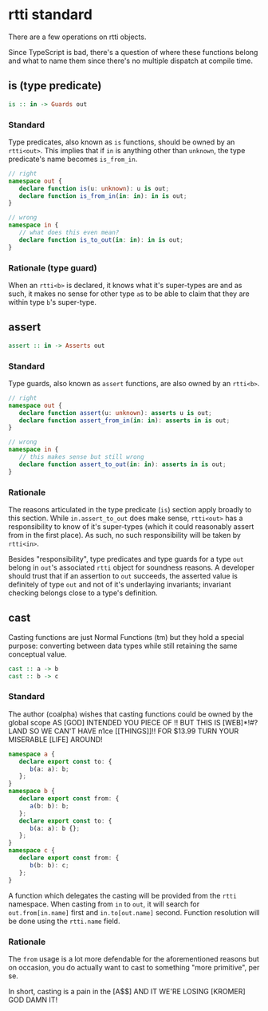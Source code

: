 # rtti standard

There are a few operations on rtti objects.

Since TypeScript is bad, there's a question of where these functions belong and
what to name them since there's no multiple dispatch at compile time.

## is (type predicate)

```hs
is :: in -> Guards out
```

### Standard

Type predicates, also known as `is` functions, should be owned by an `rtti<out>`.
This implies that if `in` is anything other than `unknown`, the type predicate's
name becomes `is_from_in`.

```ts
// right
namespace out {
   declare function is(u: unknown): u is out;
   declare function is_from_in(in: in): in is out;
}

// wrong
namespace in {
   // what does this even mean?
   declare function is_to_out(in: in): in is out;
}
```

### Rationale (type guard)

When an `rtti<b>` is declared, it knows what it's super-types are and as such,
it makes no sense for other type `a`s to be able to claim that they are within
type `b`'s super-type.

## assert

```hs
assert :: in -> Asserts out
```

### Standard

Type guards, also known as `assert` functions, are also owned by an `rtti<b>`.

```ts
// right
namespace out {
   declare function assert(u: unknown): asserts u is out;
   declare function assert_from_in(in: in): asserts in is out;
}

// wrong
namespace in {
   // this makes sense but still wrong
   declare function assert_to_out(in: in): asserts in is out;
}
```

### Rationale

The reasons articulated in the type predicate (`is`) section apply broadly to
this section. While `in.assert_to_out` does make sense, `rtti<out>` has a
responsibility to know of it's super-types (which it could reasonably assert
from in the first place). As such, no such responsibility will be taken by
`rtti<in>`.

Besides "responsibility", type predicates and type guards for a type `out`
belong in `out`'s associated `rtti` object for soundness reasons. A developer
should trust that if an assertion to `out` succeeds, the asserted value is
definitely of type `out` and not of it's underlaying invariants; invariant
checking belongs close to a type's definition.

## cast

Casting functions are just Normal Functions (tm) but they hold a special
purpose: converting between data types while still retaining the same conceptual
value.

```hs
cast :: a -> b
cast :: b -> c
```

### Standard

The author (coalpha) wishes that casting functions could be owned by the global
scope AS \[GOD\] INTENDED YOU PIECE OF !! BUT THIS IS \[WEB\]*!#? LAND SO WE
CAN'T HAVE n1ce \[\[THINGS\]\]!! FOR $13.99 TURN YOUR MISERABLE \[LIFE\] AROUND!

```ts
namespace a {
   declare export const to: {
      b(a: a): b;
   };
}
namespace b {
   declare export const from: {
      a(b: b): b;
   };
   declare export const to: {
      b(a: a): b {};
   };
}
namespace c {
   declare export const from: {
      b(b: b): c;
   };
}
```

A function which delegates the casting will be provided from the `rtti`
namespace. When casting from `in` to `out`, it will search for
`out.from[in.name]` first and `in.to[out.name]` second.
Function resolution will be done using the `rtti.name` field.

### Rationale

The `from` usage is a lot more defendable for the aforementioned reasons but
on occasion, you do actually want to cast to something "more primitive", per se.

In short, casting is a pain in the \[A$$\] AND IT WE'RE LOSING \[KROMER\] GOD
DAMN IT!
